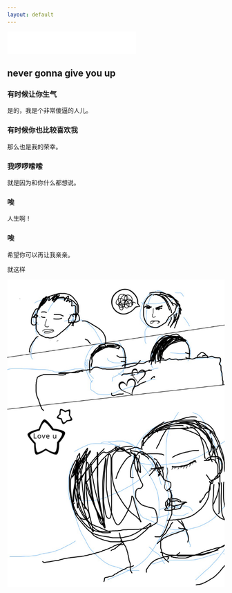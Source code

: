```yaml
---
layout: default
---
```

<iframe frameborder="no" border="0" marginwidth="0" marginheight="0" width=298 height=52 src="//music.163.com/outchain/player?type=2&id=5221167&auto=1&height=32"></iframe>

## never gonna give you up

### 有时候让你生气

是的，我是个非常傻逼的人儿。

### 有时候你也比较喜欢我

那么也是我的荣幸。

### 我啰啰嗦嗦

就是因为和你什么都想说。

### 唉

人生啊！

### 唉

希望你可以再让我亲亲。


就这样

<img src="images/555.jpg" alt="亲亲">

